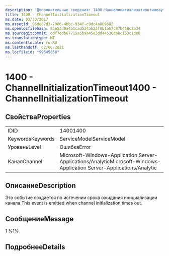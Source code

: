 ```yaml
---
description: 'Дополнительные сведения: 1400-Чаннелинитиализатионтимеаут'
title: 1400 - ChannelInitializationTimeout
ms.date: 03/30/2017
ms.assetid: 95de02d3-7986-4bbc-934f-c9dc4a809682
ms.openlocfilehash: 85e53d0a4b1cad534ab23f8b1ab7c87b458c2a34
ms.sourcegitcommit: ddf7edb67715a5b9a45e3dd44536dabc153c1de0
ms.translationtype: MT
ms.contentlocale: ru-RU
ms.lasthandoff: 02/06/2021
ms.locfileid: "99645858"
---
```

# <a name="1400---channelinitializationtimeout"></a><span data-ttu-id="5bd9d-103">1400 - ChannelInitializationTimeout</span><span class="sxs-lookup"><span data-stu-id="5bd9d-103">1400 - ChannelInitializationTimeout</span></span>

## <a name="properties"></a><span data-ttu-id="5bd9d-104">Свойства</span><span class="sxs-lookup"><span data-stu-id="5bd9d-104">Properties</span></span>  
  
|||  
|-|-|  
|<span data-ttu-id="5bd9d-105">ID</span><span class="sxs-lookup"><span data-stu-id="5bd9d-105">ID</span></span>|<span data-ttu-id="5bd9d-106">1400</span><span class="sxs-lookup"><span data-stu-id="5bd9d-106">1400</span></span>|  
|<span data-ttu-id="5bd9d-107">Keywords</span><span class="sxs-lookup"><span data-stu-id="5bd9d-107">Keywords</span></span>|<span data-ttu-id="5bd9d-108">ServiceModel</span><span class="sxs-lookup"><span data-stu-id="5bd9d-108">ServiceModel</span></span>|  
|<span data-ttu-id="5bd9d-109">Уровень</span><span class="sxs-lookup"><span data-stu-id="5bd9d-109">Level</span></span>|<span data-ttu-id="5bd9d-110">Ошибка</span><span class="sxs-lookup"><span data-stu-id="5bd9d-110">Error</span></span>|  
|<span data-ttu-id="5bd9d-111">Канал</span><span class="sxs-lookup"><span data-stu-id="5bd9d-111">Channel</span></span>|<span data-ttu-id="5bd9d-112">Microsoft-Windows-Application Server-Applications/Analytic</span><span class="sxs-lookup"><span data-stu-id="5bd9d-112">Microsoft-Windows-Application Server-Applications/Analytic</span></span>|  
  
## <a name="description"></a><span data-ttu-id="5bd9d-113">Описание</span><span class="sxs-lookup"><span data-stu-id="5bd9d-113">Description</span></span>  

 <span data-ttu-id="5bd9d-114">Это событие создается по истечении срока ожидания инициализации канала.</span><span class="sxs-lookup"><span data-stu-id="5bd9d-114">This event is emitted when channel initialization times out.</span></span>  
  
## <a name="message"></a><span data-ttu-id="5bd9d-115">Сообщение</span><span class="sxs-lookup"><span data-stu-id="5bd9d-115">Message</span></span>  

 <span data-ttu-id="5bd9d-116">1 %</span><span class="sxs-lookup"><span data-stu-id="5bd9d-116">1%</span></span>  
  
## <a name="details"></a><span data-ttu-id="5bd9d-117">Подробнее</span><span class="sxs-lookup"><span data-stu-id="5bd9d-117">Details</span></span>
